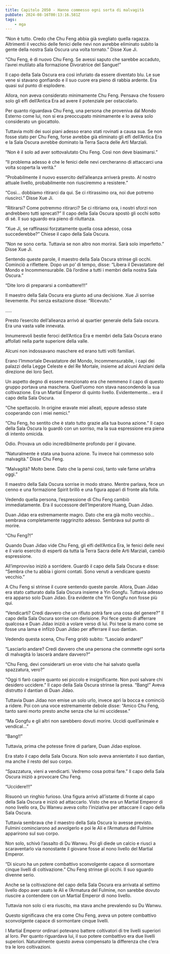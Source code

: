 ```yaml
---
title: Capitolo 2050 - Hanno commesso ogni sorta di malvagità
pubDate: 2024-08-16T00:13:16.581Z
tags:
    - mga
---
```





“Non è tutto. Credo che Chu Feng abbia già svegliato quella ragazza. Altrimenti il vecchio delle fenici delle nevi non avrebbe eliminato subito la gente della nostra Sala Oscura una volta tornato.” Disse Xue Ji.

“Chu Feng, è di nuovo Chu Feng. Se avessi saputo che sarebbe accaduto, l’avrei mutilato alla formazione Divoratrice del Sangue!”


Il capo della Sala Oscura era così infuriato da essere diventato blu. Le sue vene si stavano gonfiando e il suo cuore era pieno di rabbia ardente. Era quasi sul punto di esplodere.


Allora, non aveva considerato minimamente Chu Feng. Pensava che fossero solo gli elfi dell’Antica Era ad avere il potenziale per ostacolarlo.


Per quanto riguardava Chu Feng, una persona che proveniva dal Mondo Esterno come lui, non si era preoccupato minimamente e lo aveva solo considerato un giocattolo.


Tuttavia molti dei suoi piani adesso erano stati rovinati a causa sua. Se non fosse stato per Chu Feng, forse avrebbe già eliminato gli elfi dell’Antica Era e la Sala Oscura avrebbe dominato la Terra Sacra delle Arti Marziali.


“Non è il solo ad aver sottovalutato Chu Feng. Così non deve biasimarsi.”

“Il problema adesso è che le fenici delle nevi cercheranno di attaccarci una volta scoperta la verità.”


“Probabilmente il nuovo essercito dell’alleanza arriverà presto. Al nostro attuale livello, probabilmente non riusciremmo a resistere.”

“Così… dobbiamo ritirarci da qui. Se ci ritirassimo ora, noi due potremo riuscirci.” Disse Xue Ji.


“Ritirarsi? Come potremmo ritirarci? Se ci ritiriamo ora, i nostri sforzi non andrebbero tutti sprecati?” Il capo della Sala Oscura spostò gli occhi sotto di sé. Il suo sguardo era pieno di riluttanza.

“Xue Ji, se raffinassi forzatamente quella cosa adesso, cosa succederebbe?” Chiese il capo della Sala Oscura.


“Non ne sono certa. Tuttavia se non altro non morirai. Sarà solo imperfetto.” Disse Xue Ji.

Sentendo queste parole, il maestro della Sala Oscura strinse gli occhi. Cominciò a riflettere. Dopo un po’ di tempo, disse: “Libera il Devastatore del Mondo e Incommensurabile. Dà l’ordine a tutti i membri della nostra Sala Oscura.”


“Dite loro di prepararsi a combattere!!!”


Il maestro della Sala Oscura era giunto ad una decisione. Xue Ji sorrise lievemente. Poi senza esitazione disse: “Ricevuto.”


…..


Presto l’esercito dell’alleanza arrivò al quartier generale della Sala oscura. Era una vasta valle innevata.


Innumerevoli bestie feroci dell’Antica Era e membri della Sala Oscura erano affollati nella parte superiore della valle.


Alcuni non indossavano maschere ed erano tutti volti familiari.


Erano l’Immortale Devastatore del Mondo, Incommensurabile, i capi dei palazzi della Legge Celeste e del Re Mortale, insieme ad alcuni Anziani della direzione dei loro Sect.


Un aspetto degno di essere menzionato era che nemmeno il capo di questo gruppo portava una maschera. Quell’uomo non stava nascondendo la sua coltivazione. Era un Martial Emperor di quinto livello. Evidentemente… era il capo della Sala Oscura.


“Che spettacolo. In origine eravate miei alleati, eppure adesso state cooperando con i miei nemici.”

“Chu Feng, ho sentito che è stato tutto grazie alla tua buona azione.” Il capo della Sala Oscura lo guardò con un sorriso, ma la sua espressione era piena di intento omicida.


Odio. Provava un odio incredibilmente profondo per il giovane.

“Naturalmente è stata una buona azione. Tu invece hai commesso solo malvagità.” Disse Chu Feng.

“Malvagità? Molto bene. Dato che la pensi così, tanto vale farne un’altra oggi.”


Il maestro della Sala Oscura sorrise in modo strano. Mentre parlava, fece un cenno e una formazione Spirit brillò e una figura apparì di fronte alla folla.


Vedendo quella persona, l’espressione di Chu Feng cambiò immediatamente. Era il successore dell’Imperatore Huang, Duan Jidao.

Duan Jidao era estremamente magro. Dato che era già molto vecchio… sembrava completamente raggrinzito adesso. Sembrava sul punto di morire.

“Chu Feng?!”


Quando Duan Jidao vide Chu Feng, gli elfi dell’Antica Era, le fenici delle nevi e il vario esercito di esperti da tutta la Terra Sacra delle Arti Marziali, cambiò espressione.


All’improvviso iniziò a sorridere. Guardò il capo della Sala Oscura e disse: “Sembra che tu abbia i giorni contati. Sono venuti a vendicare questo vecchio.”


A Chu Feng si strinse il cuore sentendo queste parole. Allora, Duan Jidao era stato catturato dalla Sala Oscura insieme a Yin Gongfu. Tuttavia adesso era apparso solo Duan Jidao. Era evidente che Yin Gongfu non fosse più qui.

“Vendicarti? Credi davvero che un rifiuto potrà fare una cosa del genere?” Il capo della Sala Oscura sorrise con derisione. Poi fece gesto di afferrare qualcosa e Duan Jidao iniziò a volare verso di lui. Poi tese la mano come se fosse una lama e infilzò Duan Jidao per afferrare il suo dantian.

Vedendo questa scena, Chu Feng gridò subito: “Lascialo andare!”

“Lasciarlo andare? Credi davvero che una persona che commette ogni sorta di malvagità lo lascerà andare davvero?”

“Chu Feng, devi considerarti un eroe visto che hai salvato quella spazzatura, vero?”


“Oggi ti farò capire quanto sei piccolo e insignificante. Non puoi salvare chi desidero uccidere.” Il capo della Sala Oscura strinse la presa. “Bang!” Aveva distrutto il dantian di Duan Jidao.


Tuttavia Duan Jidao non emise un solo urlo, invece aprì la bocca e cominciò a ridere. Poi con una voce estremamente debole disse: “Amico Chu Feng, tanto sarei morto presto anche senza che lui mi uccidesse.”

“Ma Gongfu e gli altri non sarebbero dovuti morire. Uccidi quell’animale e vendical…”


“Bang!!”


Tuttavia, prima che potesse finire di parlare, Duan Jidao esplose.


Era stato il capo della Sala Oscura. Non solo aveva annientato il suo dantian, ma anche il resto del suo corpo.

“Spazzatura, vieni a vendicarti. Vedremo cosa potrai fare.” Il capo della Sala Oscura iniziò a provocare Chu Feng.

“Uccidere!!!”


Risuonò un ringhio furioso. Una figura arrivò all’istante di fronte al capo della Sala Oscura e iniziò ad attaccarlo. Visto che era un Martial Emperor di nono livello ora, Du Wanwu aveva colto l’iniziativa per attaccare il capo della Sala Oscura.


Tuttavia sembrava che il maestro della Sala Oscura lo avesse previsto. Fulmini cominciarono ad avvolgerlo e poi le Ali e l’Armatura del Fulmine apparirono sul suo corpo.

Non solo, schivò l’assalto di Du Wanwu. Poi gli diede un calcio e riuscì a scaraventarlo via nonostante il giovane fosse al nono livello del Martial Emperor.


“Di sicuro ha un potere combattivo sconvolgente capace di sormontare cinque livelli di coltivazione.” Chu Feng strinse gli occhi. Il suo sguardo divenne serio.


Anche se la coltivazione del capo della Sala Oscura era arrivata al settimo livello dopo aver usato le Ali e l’Armatura del Fulmine, non sarebbe dovuto riuscire a contendere con un Martial Emperor di nono livello.

Tuttavia non solo ci era riuscito, ma stava anche prevalendo su Du Wanwu.


Questo significava che era come Chu Feng, aveva un potere combattivo sconvolgente capace di sormontare cinque livelli.


I Martial Emperor ordinari potevano battere coltivatori di tre livelli superiori al loro. Per quanto riguardava lui, il suo potere combattivo era due livelli superiori. Naturalmente questo aveva compensato la differenza che c’era tra le loro coltivazioni.

